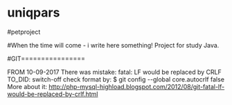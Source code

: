 # uniqpars


#petproject

#When the time will come - i write here something!
Project for study Java.


#GIT================

FROM 10-09-2017 
There was mistake: fatal: LF would be replaced by CRLF
TO_DID: switch-off check format by: $ git config --global core.autocrlf false
More about it: http://php-mysql-highload.blogspot.com/2012/08/git-fatal-lf-would-be-replaced-by-crlf.html

